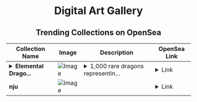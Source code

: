 <div align="center">

# Digital Art Gallery

## Trending Collections on OpenSea

| Collection Name                       | Image                                                                                     | Description                       | OpenSea Link                                                                                          |
|---------------------------------------|-------------------------------------------------------------------------------------------|-----------------------------------|--------------------------------------------------------------------------------------------------------|
| **<details><summary>Elemental Drago...</summary>Elemental Dragons NFT</details>** | ![Image](https://i.seadn.io/s/raw/files/2b773ba1ade0b182b8ff63ca381cdc60.jpg?w=500&auto=format?w=200&auto=format) | <details><summary>1,000 rare dragons representin...</summary>1,000 rare dragons representing the four elements: fire, water, earth, and air. Each dragon has its own elemental power and unique visual attributes.</details> | <details><summary>Link</summary>[Elemental Dragons NFT](https://opensea.io/collection/elemental-dragons-nft)</details> |
| **nju** | ![Image](https://i.seadn.io/s/raw/files/731e96034bd49a6ab326bb75ac6791cb.jpg?w=500&auto=format?w=200&auto=format) |  | <details><summary>Link</summary>[nju](https://opensea.io/collection/nju-5)</details> |

</div>